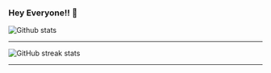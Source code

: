 ### Hey Everyone!! 👋

<!--
**kabilan1290/kabilan1290** is a ✨ _special_ ✨ repository because its `README.md` (this file) appears on your GitHub profile.

Here are some ideas to get you started:

- 🔭 I’m currently working on ...
- 🌱 I’m currently learning ...
- 👯 I’m looking to collaborate on ...
- 🤔 I’m looking for help with ...
- 💬 Ask me about ...
- 📫 How to reach me: ...
- 😄 Pronouns: ...
- ⚡ Fun fact: ...
-->

![Github stats](https://github-readme-stats.vercel.app/api?username=kabilan1290&show_icons=true&theme=synthwave)

<hr>

<!--[![Top Langs](https://github-readme-stats.vercel.app/api/top-langs/?username=kabilan1290&theme=synthwave&layout=compact)](https://github.com/anuraghazra/github-readme-stats)-->

![GitHub streak stats](https://github-readme-streak-stats.herokuapp.com/?user=kabilan1290&theme=synthwave)  

<hr>
